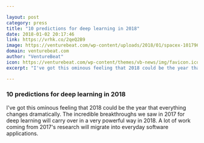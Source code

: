 ```yaml
---

layout: post
category: press
title: "10 predictions for deep learning in 2018"
date: 2018-01-02 20:17:46
link: https://vrhk.co/2qeQ2B9
image: https://venturebeat.com/wp-content/uploads/2018/01/spacex-101796-e1514918772881.jpg?fit=780%2C520&strip=all
domain: venturebeat.com
author: "VentureBeat"
icon: https://venturebeat.com/wp-content/themes/vb-news/img/favicon.ico
excerpt: "I've got this ominous feeling that 2018 could be the year that everything changes dramatically. The incredible breakthroughs we saw in 2017 for deep learning will carry over in a very powerful way in 2018. A lot of work coming from 2017's research will migrate into everyday software applications."

---
```


### 10 predictions for deep learning in 2018

I've got this ominous feeling that 2018 could be the year that everything changes dramatically. The incredible breakthroughs we saw in 2017 for deep learning will carry over in a very powerful way in 2018. A lot of work coming from 2017's research will migrate into everyday software applications.